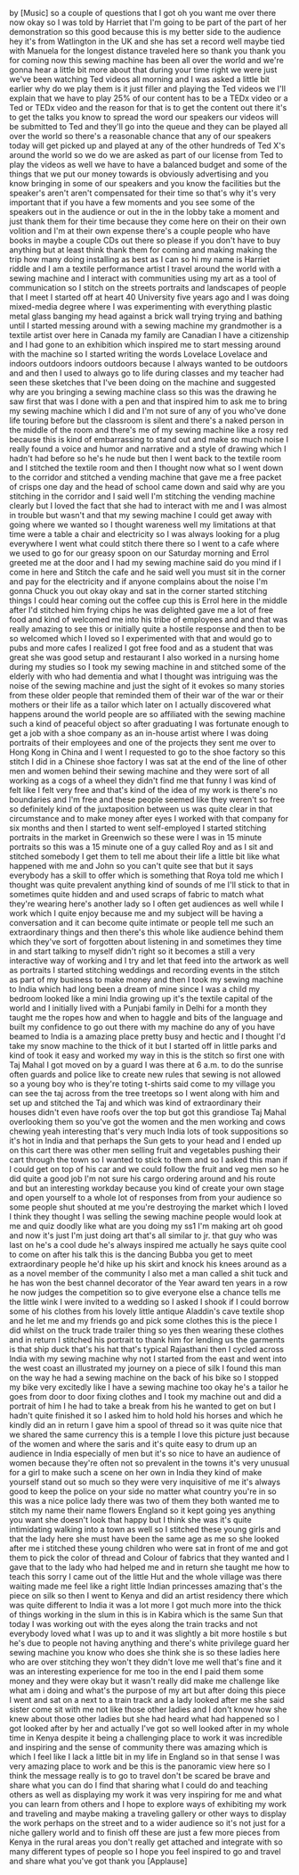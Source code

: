 
by
[Music]
so a couple of questions that I got oh
you want me over there now okay so I was
told by Harriet that I&#39;m going to be
part of the part of her demonstration so
this good because this is my better side
to the audience hey it&#39;s from Watlington
in the UK and she has set a record
well maybe tied with Manuela for the
longest distance traveled here so thank
you thank you for coming
now this sewing machine has been all
over the world and we&#39;re gonna hear a
little bit more about that during your
time right we were just
we&#39;ve been watching Ted videos all
morning and I was asked a little bit
earlier why do we play them is it just
filler and playing the Ted videos we
I&#39;ll explain that we have to play 25% of
our content has to be a TEDx video or a
Ted or TEDx video and the reason for
that is to get the content out there
it&#39;s to get the talks you know to spread
the word our speakers our videos will be
submitted to Ted and they&#39;ll go into the
queue and they can be played all over
the world so there&#39;s a reasonable chance
that any of our speakers today will get
picked up and played at any of the other
hundreds of Ted X&#39;s around the world so
we do we are asked as part of our
license from Ted to play the videos as
well
we have to have a balanced budget and
some of the things that we put our money
towards is obviously advertising and you
know bringing in some of our speakers
and you know the facilities but the
speaker&#39;s aren&#39;t aren&#39;t compensated for
their time so that&#39;s why it&#39;s very
important that if you have a few moments
and you see some of the speakers out in
the audience or out in the in the lobby
take a moment and just thank them for
their time because they
come here on their on their own volition
and I&#39;m at their own expense there&#39;s a
couple people who have books in maybe a
couple CDs out there so please if you
don&#39;t have to buy anything but at least
think thank them for coming and making
making the trip how many doing
installing as best as I can so hi my
name is Harriet riddle and I am a
textile performance artist I travel
around the world with a sewing machine
and I interact with communities using my
art as a tool of communication so I
stitch on the streets portraits and
landscapes of people that I meet I
started off at heart 40 University five
years ago and I was doing mixed-media
degree where I was experimenting with
everything plastic metal glass banging
my head against a brick wall trying
trying and bathing until I started
messing around with a sewing machine my
grandmother is a textile artist over
here in Canada my family are Canadian I
have a citizenship and I had gone to an
exhibition which inspired me to start
messing around with the machine so I
started writing the words Lovelace
Lovelace and indoors outdoors indoors
outdoors because I always wanted to be
outdoors and and then I used to always
go to life during classes and my teacher
had seen these sketches that I&#39;ve been
doing on the machine and suggested why
are you bringing a sewing machine
class so this was the drawing he saw
first that was I done with a pen and
that inspired him to ask me to bring my
sewing machine which I did and I&#39;m not
sure of any of you who&#39;ve done life
touring before but the classroom is
silent and there&#39;s a naked person in the
middle of the room and there&#39;s me of my
sewing machine like a rosy red because
this is kind of embarrassing to stand
out and make so much noise I really
found a voice and humor and narrative
and a style of drawing which I hadn&#39;t
had before so he&#39;s he nude but then I
went back to the textile room and I
stitched the textile room and then I
thought now what so I went down to the
corridor and stitched a vending machine
that gave me a free packet of crisps one
day and the head of school came down and
said why are you stitching in the
corridor and I said well I&#39;m stitching
the vending machine clearly but I loved
the fact that she had to interact with
me and I was almost in trouble but
wasn&#39;t and that my sewing machine I
could get away with going where we
wanted so I thought wareness well my
limitations at that time were a table a
chair and electricity so I was always
looking for a plug everywhere I went
what could stitch there there so I went
to a cafe where we used to go for our
greasy spoon on our Saturday morning and
Errol greeted me at the door and I had
my sewing machine said do you mind if I
come in here and Stitch the cafe and he
said well you must sit in the corner and
pay for the electricity and if anyone
complains about the noise I&#39;m gonna
Chuck you out okay okay and sat in the
corner started stitching things I could
hear coming out the coffee cup this is
Errol here in the middle after I&#39;d
stitched him frying chips he was
delighted gave me a lot of free food and
kind of welcomed me into his tribe of
employees and and that was really
amazing to see this or initially quite a
hostile response and then to be so
welcomed which I loved
so I experimented with that and would go
to pubs and more cafes I realized I got
free food and as a student that was
great she was good setup and restaurant
I also worked in a nursing home during
my studies so I took my sewing machine
in and stitched some of the elderly with
who had dementia and what I thought was
intriguing was the noise of the sewing
machine and just the sight of it evokes
so many stories from these older people
that reminded them of their war of the
war or their mothers or their life as a
tailor which later on I actually
discovered what happens around the world
people are so affiliated with the sewing
machine such a kind of peaceful object
so after graduating I was fortunate
enough to get a job with a shoe company
as an in-house artist where I was doing
portraits of their employees and one of
the projects they sent me over to Hong
Kong in China and I went I requested to
go to the shoe factory
so this stitch I did in a Chinese shoe
factory I was sat at the end of the line
of other men and women behind their
sewing machine and they were sort of all
working as a cogs of a wheel they didn&#39;t
find me that funny I was kind of felt
like I felt very free and that&#39;s kind of
the idea of my work is there&#39;s no
boundaries and I&#39;m free and these people
seemed like they weren&#39;t so free so
definitely kind of the juxtaposition
between us was quite clear in that
circumstance and to make money after
eyes I worked with that company for six
months and then I started to went
self-employed I started stitching
portraits in the market in Greenwich so
these were I was in 15 minute portraits
so this was a 15 minute one of a guy
called Roy and as I sit and stitched
somebody I get them to tell me about
their life a little bit like what
happened with me and John so you can&#39;t
quite see that but it says everybody has
a skill to offer which is something that
Roya told me which I thought was quite
prevalent anything
kind of sounds of me I&#39;ll stick to that
in sometimes quite hidden and and used
scraps of fabric to match what they&#39;re
wearing
here&#39;s another lady so I often get
audiences as well while I work which I
quite enjoy because me and my subject
will be having a conversation and it can
become quite intimate or people tell me
such an extraordinary things and then
there&#39;s this whole like audience behind
them which they&#39;ve sort of forgotten
about listening in and sometimes they
time in and start talking to myself
didn&#39;t right so it becomes a still a
very interactive way of working and I
try and let that feed into the artwork
as well as portraits I started stitching
weddings and recording events in the
stitch as part of my business to make
money and then I took my sewing machine
to India which had long been a dream of
mine since I was a child my bedroom
looked like a mini India growing up it&#39;s
the textile capital of the world and I
initially lived with a Punjabi family in
Delhi for a month they taught me the
ropes how and when to haggle and bits of
the language and built my confidence to
go out there with my machine do any of
you have beamed to India is a amazing
place pretty busy and hectic and I
thought I&#39;d take my snow machine to the
thick of it but I started off in little
parks and kind of took it easy and
worked my way in this is the stitch so
first one with Taj Mahal I got moved on
by a guard I was there at 6 a.m. to do
the sunrise often guards and police like
to create new rules that sewing is not
allowed so a young boy who is they&#39;re
toting t-shirts said come to my village
you can see the taj across from the tree
treetops so I went along with him and
set up and stitched the Taj and which
was kind of extraordinary their houses
didn&#39;t even have roofs over the top but
got this grandiose Taj Mahal overlooking
them so you&#39;ve got the women and the men
working and cows chewing yeah
interesting that&#39;s very much India lots
of
took suppositions so it&#39;s hot in India
and that perhaps the Sun gets to your
head and I ended up on this cart there
was other men selling fruit and
vegetables pushing their cart through
the town so I wanted to stick to them
and so I asked this man if I could get
on top of his car and we could follow
the fruit and veg men so he did quite a
good job I&#39;m not sure his cargo ordering
around and his route and but an
interesting workday because you kind of
create your own stage and open yourself
to a whole lot of responses from from
your audience so some people shut
shouted at me you&#39;re destroying the
market which I loved I think they
thought I was selling the sewing machine
people would look at me and quiz doodly
like what are you doing my ss1 I&#39;m
making art oh good and now it&#39;s just I&#39;m
just doing art that&#39;s all similar to jr.
that guy who was last on he&#39;s a cool
dude he&#39;s always inspired me actually he
says quite cool to come on after his
talk this is the dancing Bubba you get
to meet extraordinary people he&#39;d hike
up his skirt and knock his knees around
as a as a novel member of the community
I also met a man called a shit tuck and
he has won the best channel decorator
of the Year award ten years in a row he
now judges the competition so to give
everyone else a chance
tells me the little wink I were invited
to a wedding so I asked I shook if I
could borrow some of his clothes from
his lovely little antique Aladdin&#39;s cave
textile shop and he let me and my
friends go and pick some clothes this is
the piece I did whilst on the truck
trade trailer thing so yes then
wearing these clothes and in return I
stitched his portrait to thank him for
lending us the garments is that ship
duck that&#39;s his hat that&#39;s typical
Rajasthani then I cycled across India
with my sewing machine why not
I started from the east and went into
the west coast an illustrated my journey
on a piece of silk
I found this man on the way he had a
sewing machine on the back of his bike
so I stopped my bike very excitedly like
I have a sewing machine too okay he&#39;s a
tailor he goes from door to door fixing
clothes and I took my machine out and
did a portrait of him I he had to take a
break from his he wanted to get on but I
hadn&#39;t quite finished it so I asked him
to hold hold his horses and which he
kindly did an in return I gave him a
spool of thread so it was quite nice
that we shared the same currency this is
a temple I love this picture just
because of the women and where the saris
and it&#39;s quite easy to drum up an
audience in India especially of men but
it&#39;s so nice to have an audience of
women because they&#39;re often not so
prevalent in the towns it&#39;s very unusual
for a girl to make such a scene on her
own in India they kind of make yourself
stand out so much so they were very
inquisitive of me it&#39;s always good to
keep the police on your side no matter
what country you&#39;re in so this was a
nice police lady there was two of them
they both wanted me to stitch my name
their name flowers England so it kept
going yes anything you want she doesn&#39;t
look that happy but I think she was it&#39;s
quite intimidating walking into a town
as well so I stitched these young girls
and that the lady here she must have
been the same age as me so she looked
after me i stitched these young children
who were sat in front of me and got them
to pick the color of thread and Colour
of fabrics that they wanted and I gave
that to the lady who had helped me and
in return she taught me how to teach
this sorry I came out of the little Hut
and the whole village was there waiting
made me feel like a right little Indian
princesses amazing that&#39;s the piece on
silk so then I went to Kenya and did an
artist residency there which was quite
different to India it was a lot more I
got much more into the thick of things
working in the slum in this is in Kabira
which is the same Sun that today I was
working out with the eyes along the
train tracks and not everybody loved
what I was up to and it was slightly a
bit more hostile s but he&#39;s due to
people not having anything and there&#39;s
white privilege guard her sewing machine
you know who does she think she is so
these ladies here who are over stitching
they won&#39;t they didn&#39;t love me well
that&#39;s fine and it was an interesting
experience for me too in the end I paid
them some money and they were okay but
it wasn&#39;t really did make me challenge
like what am i doing and what&#39;s the
purpose of my art but after doing this
piece I went and sat on a next to a
train track and a lady looked after me
she said sister come sit with me not
like those other ladies and I don&#39;t know
how she knew about those other ladies
but she had heard what had happened so I
got looked after by her and actually
I&#39;ve got so well looked after in my
whole time in Kenya despite it being a
challenging place to work it was
incredible and inspiring and the sense
of community there was amazing which is
which I feel like I lack a little bit in
my life in England so in that sense I
was very amazing place to work and be
this is the panoramic view here so I
think the message really is to go to
travel don&#39;t be scared be brave and
share what you can do I find that
sharing what I could do and teaching
others as well as displaying
my work it was very inspiring for me and
what you can learn from others and I
hope to explore ways of exhibiting my
work and traveling and maybe making a
traveling gallery or other ways to
display the work perhaps on the street
and to a wider audience so it&#39;s not just
for a niche gallery world and to finish
off these are just a few more pieces
from Kenya in the rural areas you don&#39;t
really get attached and integrate with
so many different types of people so I
hope you feel inspired to go and travel
and share what you&#39;ve got thank you
[Applause]
